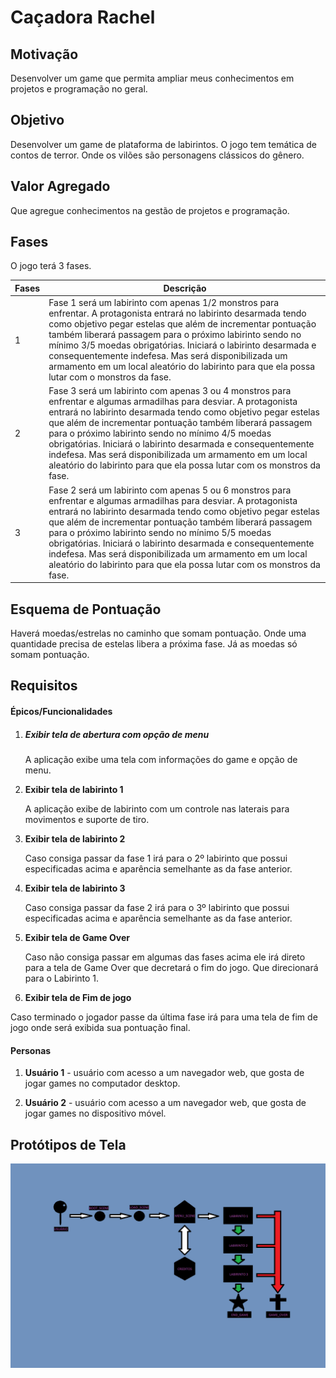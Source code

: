 # Caçadora Rachel



## Motivação

Desenvolver um game que permita ampliar meus conhecimentos em projetos e programação no geral.



## Objetivo

Desenvolver um game de plataforma de labirintos. O jogo tem temática de contos de terror. Onde os vilões são personagens clássicos do gênero.



## Valor Agregado

Que agregue conhecimentos na gestão de projetos e programação.



## Fases

O jogo terá 3 fases.

| Fases | Descrição                                                    |
| ----- | ------------------------------------------------------------ |
| 1     | Fase 1 será um labirinto com apenas 1/2 monstros para enfrentar.  A protagonista entrará no labirinto desarmada tendo como objetivo pegar estelas que além de incrementar pontuação também liberará passagem para o próximo labirinto sendo no mínimo 3/5 moedas obrigatórias. Iniciará o labirinto desarmada e consequentemente indefesa. Mas será disponibilizada um armamento em um local aleatório do labirinto para que ela possa lutar com o monstros da fase. |
| 2     | Fase 3 será um labirinto com apenas 3 ou 4 monstros para enfrentar e algumas armadilhas para desviar.  A protagonista entrará no labirinto desarmada tendo como objetivo pegar estelas que além de incrementar pontuação também liberará passagem para o próximo labirinto sendo no mínimo 4/5 moedas obrigatórias. Iniciará o labirinto desarmada e consequentemente indefesa. Mas será disponibilizada um armamento em um local aleatório do labirinto para que ela possa lutar com os monstros da fase. |
| 3     | Fase 2 será um labirinto com apenas 5 ou 6 monstros para enfrentar e algumas armadilhas para desviar.  A protagonista entrará no labirinto desarmada tendo como objetivo pegar estelas que além de incrementar pontuação também liberará passagem para o próximo labirinto sendo no mínimo 5/5 moedas obrigatórias. Iniciará o labirinto desarmada e consequentemente indefesa. Mas será disponibilizada um armamento em um local aleatório do labirinto para que ela possa lutar com os monstros da fase. |



## Esquema de Pontuação

Haverá moedas/estrelas no caminho que somam pontuação. Onde uma quantidade precisa de estelas libera a próxima fase. Já as moedas só somam pontuação.

## Requisitos

#### Épicos/Funcionalidades

1. ##### Exibir tela de abertura com opção de menu

   A aplicação exibe uma tela com informações do game e opção de menu.

2. **Exibir tela de labirinto 1**

   A aplicação exibe de labirinto com um controle nas laterais para movimentos e suporte de tiro.

3. **Exibir tela de labirinto 2**

   Caso consiga passar da fase 1 irá para o 2º labirinto que possui especificadas acima e aparência semelhante as da fase anterior.

4. **Exibir tela de labirinto 3**

   Caso consiga passar da fase 2 irá para o 3º labirinto que possui especificadas acima e aparência semelhante as da fase anterior.

5. **Exibir tela de Game Over**

   Caso não consiga passar em algumas das fases acima ele irá direto para a tela de Game Over que decretará o fim do jogo. Que direcionará para o Labirinto 1.

6.   **Exibir tela de Fim de jogo**

   Caso terminado o jogador passe da última fase irá para uma tela de  fim de jogo onde será exibida sua pontuação final.


#### Personas

1. **Usuário 1** - usuário com acesso a um navegador web, que gosta de jogar games no computador desktop.

2. **Usuário 2** - usuário com acesso a um navegador web, que gosta de jogar games no dispositivo móvel.

   

## Protótipos de Tela

![](assets\Diagrama.png)